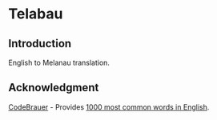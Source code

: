 # Telabau

## Introduction
English to Melanau translation.

## Acknowledgment
[CodeBrauer](https://github.com/CodeBrauer) - Provides [1000 most common words in English](https://github.com/CodeBrauer/1000-most-common-words/edit/master/1000-common-english-words.txt).
